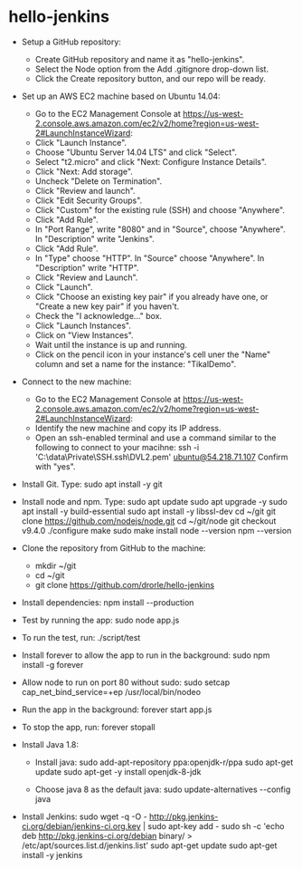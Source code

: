 # hello-jenkins

- Setup a GitHub repository:
  - Create GitHub repository and name it as "hello-jenkins".
  - Select the Node option from the Add .gitignore drop-down list.
  - Click the Create repository button, and our repo will be ready.
- Set up an AWS EC2 machine based on Ubuntu 14.04:
  - Go to the EC2 Management Console at https://us-west-2.console.aws.amazon.com/ec2/v2/home?region=us-west-2#LaunchInstanceWizard:
  - Click "Launch Instance".
  - Choose "Ubuntu Server 14.04 LTS" and click "Select".
  - Select "t2.micro" and click "Next: Configure Instance Details".
  - Click "Next: Add storage".
  - Uncheck "Delete on Termination".
  - Click "Review and launch".
  - Click "Edit Security Groups".
  - Click "Custom" for the existing rule (SSH) and choose "Anywhere".
  - Click "Add Rule".
  - In "Port Range", write "8080" and in "Source", choose "Anywhere". In "Description" write "Jenkins".
  - Click "Add Rule".
  - In "Type" choose "HTTP". In "Source" choose "Anywhere". In "Description" write "HTTP".
  - Click "Review and Launch".
  - Click "Launch".
  - Click "Choose an existing key pair" if you already have one, or "Create a new key pair" if you haven't.
  - Check the "I acknowledge..." box.
  - Click "Launch Instances".
  - Click on "View Instances".
  - Wait until the instance is up and running.
  - Click on the pencil icon in your instance's cell uner the "Name" column and set a name for the instance: "TikalDemo".
- Connect to the new machine:
  - Go to the EC2 Management Console at https://us-west-2.console.aws.amazon.com/ec2/v2/home?region=us-west-2#LaunchInstanceWizard:
  - Identify the new machine and copy its IP address.
  - Open an ssh-enabled terminal and use a command similar to the following to connect to your macihne:
    ssh -i 'C:\data\Private\SSH\.ssh\DVL2.pem' ubuntu@54.218.71.107
    Confirm with "yes".
- Install Git. Type:
  sudo apt install -y git
- Install node and npm. Type:
  sudo apt update
  sudo apt upgrade -y
  sudo apt install -y build-essential
  sudo apt install -y libssl-dev
  cd ~/git
  git clone https://github.com/nodejs/node.git
  cd ~/git/node
  git checkout v9.4.0
  ./configure
  make
  sudo make install
  node --version
  npm --version

- Clone the repository from GitHub to the machine:
  - mkdir ~/git
  - cd ~/git
  - git clone https://github.com/drorle/hello-jenkins
  
- Install dependencies:
  npm install --production
- Test by running the app:
  sudo node app.js
- To run the test, run:
  ./script/test

- Install forever to allow the app to run in the background:
  sudo npm install -g forever

- Allow node to run on port 80 without sudo:
  sudo setcap cap_net_bind_service=+ep /usr/local/bin/nodeo

- Run the app in the background:
  forever start app.js
- To stop the app, run:
  forever stopall

- Install Java 1.8:
  - Install java:
    sudo add-apt-repository ppa:openjdk-r/ppa
    sudo apt-get update
    sudo apt-get -y install openjdk-8-jdk

  - Choose java 8 as the default java:
    sudo update-alternatives --config java

- Install Jenkins:
  sudo wget -q -O - http://pkg.jenkins-ci.org/debian/jenkins-ci.org.key | sudo apt-key add -
  sudo sh -c 'echo deb http://pkg.jenkins-ci.org/debian binary/ > /etc/apt/sources.list.d/jenkins.list'
  sudo apt-get update
  sudo apt-get install -y jenkins




